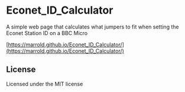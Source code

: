 # Econet_ID_Calculator

A simple web page that calculates what jumpers to fit when setting the Econet Station ID on a BBC Micro 

[https://marrold.github.io/Econet_ID_Calculator/](https://marrold.github.io/Econet_ID_Calculator/)

## License

Licensed under the MIT license
